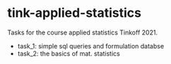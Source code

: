 # tink-applied-statistics
Tasks for the course applied statistics Tinkoff 2021.
 * task_1: simple sql queries and formulation databse
 * task_2: the basics of mat. statistics
